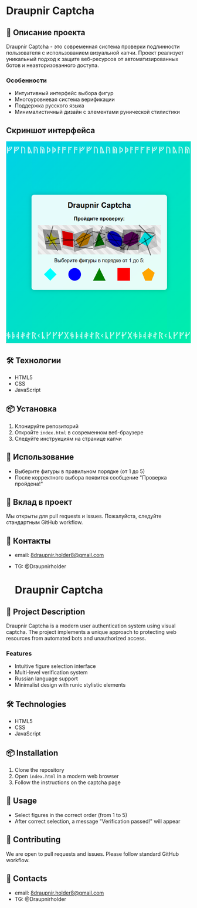# Draupnir Captcha

## 🔐 Описание проекта

Draupnir Captcha - это современная система проверки подлинности пользователя с использованием визуальной капчи. Проект реализует уникальный подход к защите веб-ресурсов от автоматизированных ботов и неавторизованного доступа.

### Особенности
- Интуитивный интерфейс выбора фигур
- Многоуровневая система верификации
- Поддержка русского языка
- Минималистичный дизайн с элементами рунической стилистики

## Скриншот интерфейса
<img src="./captcha-screen.png" alt="Главный экран Draupnir Captcha" width="600">

## 🛠 Технологии

- HTML5
- CSS
- JavaScript

## 📦 Установка

1. Клонируйте репозиторий
2. Откройте `index.html` в современном веб-браузере
3. Следуйте инструкциям на странице капчи

## 🚀 Использование

- Выберите фигуры в правильном порядке (от 1 до 5)
- После корректного выбора появится сообщение "Проверка пройдена!"

## 🤝 Вклад в проект

Мы открыты для pull requests и issues. Пожалуйста, следуйте стандартным GitHub workflow.

## 🔗 Контакты

- email: 8draupnir.holder8@gmail.com
- TG: @Draupnirholder


  # Draupnir Captcha

## 🔐 Project Description

Draupnir Captcha is a modern user authentication system using visual captcha. The project implements a unique approach to protecting web resources from automated bots and unauthorized access.

### Features
- Intuitive figure selection interface
- Multi-level verification system
- Russian language support
- Minimalist design with runic stylistic elements

## 🛠 Technologies

- HTML5
- CSS
- JavaScript

## 📦 Installation

1. Clone the repository
2. Open `index.html` in a modern web browser
3. Follow the instructions on the captcha page

## 🚀 Usage

- Select figures in the correct order (from 1 to 5)
- After correct selection, a message "Verification passed!" will appear

## 🤝 Contributing

We are open to pull requests and issues. Please follow standard GitHub workflow.

## 🔗 Contacts

- email: 8draupnir.holder8@gmail.com
- TG: @Draupnirholder
